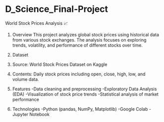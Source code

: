 # D_Science_Final-Project
World Stock Prices Analysis 📈
1. Overview
This project analyzes global stock prices using historical data from various stock exchanges. The analysis focuses on exploring trends, volatility, and performance of different stocks over time.

2. Dataset
3. Source: World Stock Prices Dataset on Kaggle
4. Contents: Daily stock prices including open, close, high, low, and volume data.
5. Features
-Data cleaning and preprocessing
-Exploratory Data Analysis (EDA)
-Visualization of stock price trends
-Statistical analysis of market performance
6. Technologies
-Python (pandas, NumPy, Matplotlib)
-Google Colab
-Jupyter Notebook
